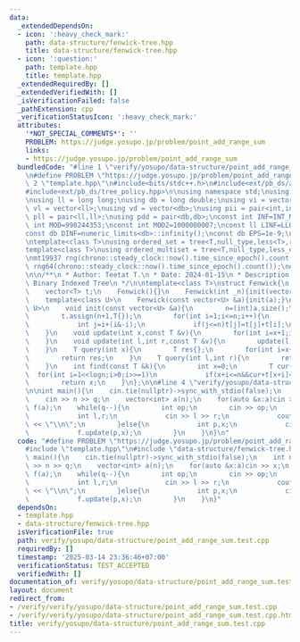 ```yaml
---
data:
  _extendedDependsOn:
  - icon: ':heavy_check_mark:'
    path: data-structure/fenwick-tree.hpp
    title: data-structure/fenwick-tree.hpp
  - icon: ':question:'
    path: template.hpp
    title: template.hpp
  _extendedRequiredBy: []
  _extendedVerifiedWith: []
  _isVerificationFailed: false
  _pathExtension: cpp
  _verificationStatusIcon: ':heavy_check_mark:'
  attributes:
    '*NOT_SPECIAL_COMMENTS*': ''
    PROBLEM: https://judge.yosupo.jp/problem/point_add_range_sum
    links:
    - https://judge.yosupo.jp/problem/point_add_range_sum
  bundledCode: "#line 1 \"verify/yosupo/data-structure/point_add_range_sum.test.cpp\"\
    \n#define PROBLEM \"https://judge.yosupo.jp/problem/point_add_range_sum\"\n#line\
    \ 2 \"template.hpp\"\n#include<bits/stdc++.h>\n#include<ext/pb_ds/assoc_container.hpp>\n\
    #include<ext/pb_ds/tree_policy.hpp>\n\nusing namespace std;\nusing namespace __gnu_pbds;\n\
    \nusing ll = long long;\nusing db = long double;\nusing vi = vector<int>;\nusing\
    \ vl = vector<ll>;\nusing vd = vector<db>;\nusing pii = pair<int,int>;\nusing\
    \ pll = pair<ll,ll>;\nusing pdd = pair<db,db>;\nconst int INF=INT_MAX/2;\nconst\
    \ int MOD=998244353;\nconst int MOD2=1000000007;\nconst ll LINF=LLONG_MAX/2;\n\
    const db DINF=numeric_limits<db>::infinity();\nconst db EPS=1e-9;\nconst db PI=acos(db(-1));\n\
    \ntemplate<class T>\nusing ordered_set = tree<T,null_type,less<T>,rb_tree_tag,tree_order_statistics_node_update>;\n\
    template<class T>\nusing ordered_multiset = tree<T,null_type,less_equal<T>,rb_tree_tag,tree_order_statistics_node_update>;\n\
    \nmt19937 rng(chrono::steady_clock::now().time_since_epoch().count());\nmt19937_64\
    \ rng64(chrono::steady_clock::now().time_since_epoch().count());\n#line 2 \"data-structure/fenwick-tree.hpp\"\
    \n\n/**\n * Author: Teetat T.\n * Date: 2024-01-15\n * Description: Fenwick /\
    \ Binary Indexed Tree\n */\n\ntemplate<class T>\nstruct Fenwick{\n    int n,logn;\n\
    \    vector<T> t;\n    Fenwick(){}\n    Fenwick(int _n){init(vector<T>(_n,T{}));}\n\
    \    template<class U>\n    Fenwick(const vector<U> &a){init(a);}\n    template<class\
    \ U>\n    void init(const vector<U> &a){\n        n=(int)a.size();\n        logn=31-__builtin_clz(n);\n\
    \        t.assign(n+1,T{});\n        for(int i=1;i<=n;i++){\n            t[i]=t[i]+a[i-1];\n\
    \            int j=i+(i&-i);\n            if(j<=n)t[j]=t[j]+t[i];\n        }\n\
    \    }\n    void update(int x,const T &v){\n        for(int i=x+1;i<=n;i+=i&-i)t[i]=t[i]+v;\n\
    \    }\n    void update(int l,int r,const T &v){\n        update(l,v),update(r+1,-v);\n\
    \    }\n    T query(int x){\n        T res{};\n        for(int i=x+1;i>0;i-=i&-i)res=res+t[i];\n\
    \        return res;\n    }\n    T query(int l,int r){\n        return query(r)-query(l-1);\n\
    \    }\n    int find(const T &k){\n        int x=0;\n        T cur{};\n      \
    \  for(int i=1<<logn;i>0;i>>=1)\n            if(x+i<=n&&cur+t[x+i]<=k)x+=i,cur=cur+t[x];\n\
    \        return x;\n    }\n};\n\n#line 4 \"verify/yosupo/data-structure/point_add_range_sum.test.cpp\"\
    \n\nint main(){\n    cin.tie(nullptr)->sync_with_stdio(false);\n    int n,q;\n\
    \    cin >> n >> q;\n    vector<int> a(n);\n    for(auto &x:a)cin >> x;\n    Fenwick<ll>\
    \ f(a);\n    while(q--){\n        int op;\n        cin >> op;\n        if(op){\n\
    \            int l,r;\n            cin >> l >> r;\n            cout << f.query(l,r-1)\
    \ << \"\\n\";\n        }else{\n            int p,x;\n            cin >> p >> x;\n\
    \            f.update(p,x);\n        }\n    }\n}\n"
  code: "#define PROBLEM \"https://judge.yosupo.jp/problem/point_add_range_sum\"\n\
    #include \"template.hpp\"\n#include \"data-structure/fenwick-tree.hpp\"\n\nint\
    \ main(){\n    cin.tie(nullptr)->sync_with_stdio(false);\n    int n,q;\n    cin\
    \ >> n >> q;\n    vector<int> a(n);\n    for(auto &x:a)cin >> x;\n    Fenwick<ll>\
    \ f(a);\n    while(q--){\n        int op;\n        cin >> op;\n        if(op){\n\
    \            int l,r;\n            cin >> l >> r;\n            cout << f.query(l,r-1)\
    \ << \"\\n\";\n        }else{\n            int p,x;\n            cin >> p >> x;\n\
    \            f.update(p,x);\n        }\n    }\n}"
  dependsOn:
  - template.hpp
  - data-structure/fenwick-tree.hpp
  isVerificationFile: true
  path: verify/yosupo/data-structure/point_add_range_sum.test.cpp
  requiredBy: []
  timestamp: '2025-03-14 23:36:46+07:00'
  verificationStatus: TEST_ACCEPTED
  verifiedWith: []
documentation_of: verify/yosupo/data-structure/point_add_range_sum.test.cpp
layout: document
redirect_from:
- /verify/verify/yosupo/data-structure/point_add_range_sum.test.cpp
- /verify/verify/yosupo/data-structure/point_add_range_sum.test.cpp.html
title: verify/yosupo/data-structure/point_add_range_sum.test.cpp
---
```


